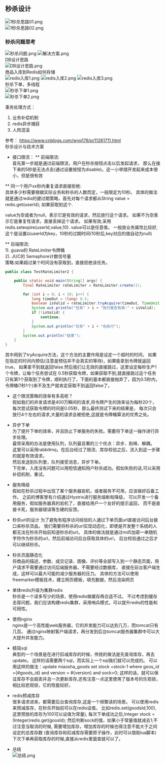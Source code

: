 ## 秒杀设计  

![1秒杀思路01.png](../resources/pics/1秒杀思路01.png)   
![1秒杀思路02.png](../resources/pics/1秒杀思路02.png)   

### 秒杀问题思考  
![秒杀问题.png](../resources/pics/flashSale/秒杀问题.png) 
![解决方案.png](../resources/pics/flashSale/解决方案.png)   
DB设计思路  
![DB设计思路.png](../resources/pics/flashSale/DB设计思路.png)   
商品入库到Redis如何存储  
![redis入库1.png](../resources/pics/flashSale/redis入库1.png)
![redis入库2.png](../resources/pics/flashSale/redis入库2.png)
![redis入库3.png](../resources/pics/flashSale/redis入库3.png)   
秒杀下单，多线程     
![秒杀下单1.png](../resources/pics/flashSale/秒杀下单1.png)   
![秒杀下单2.png](../resources/pics/flashSale/秒杀下单2.png)   

事务处理方式：  
1. 业务补偿机制  
2. redis异步捕获  
3. 人肉混滚  

参考： https://www.cnblogs.com/wyq178/p/11261711.html  
秒杀设计与技术方案  
* 接口限流： 
** 前端限流:  
  首先第一步就是通过前端限流，用户在秒杀按钮点击以后发起请求，
  那么在接下来的5秒是无法点击(通过设置按钮为disable)。这一小举措开发起来成本很小，但是很有效  
  
** 同一个用户xx秒内重复请求直接拒绝:  
  具体多少秒需要根据实际业务和秒杀的人数而定，一般限定为10秒。
  具体的做法就是通过redis的键过期策略，首先对每个请求都从String value = redis.get(userId);
  如果获取到这个.

  value为空或者为null，表示它是有效的请求，然后放行这个请求。
  如果不为空表示它是重复性请求，直接丢掉这个请求。
  如果有效,采用redis.setexpire(userId,value,10). value可以是任意值，
  一般放业务属性比较好,这个是设置以userId为key，10秒的过期时间(10秒后,key对应的值自动为null)  

** 后端限流:    
  1). guava的 RateLimiter令牌桶  
  2). JUC的 Semaphore计数信号量  
策略:如果超过某个时间没有获取到，直接拒绝该任务。  
```java
public class TestRateLimiter2 {

    public static void main(String[] args) {
        final RateLimiter rateLimiter = RateLimiter.create(1);

        for (int i = 0; i < 10; i++) {
            long timeOut = (long) 0.5;
            boolean isValid = rateLimiter.tryAcquire(timeOut, TimeUnit.SECONDS);
            System.out.println("任务" + i + "执行是否有效:" + isValid);
            if (!isValid) {
                continue;
            }
            System.out.println("任务" + i + "在执行");
        }
        System.out.println("结束");
    }
}
```     
其中用到了tryAcquire方法，这个方法的主要作用是设定一个超时的时间，
如果在指定的时间内预估(注意是预估并不会真实的等待)，如果能拿到令牌就返回true，
如果拿不到就返回false.然后我们让无效的直接跳过，这里设定每秒生产1个令牌，让每个任务尝试在
0.5秒获取令牌，如果获取不到,就直接跳过这个任务  
只有第1个获取到了令牌，顺利执行了，下面的基本都直接抛弃了，因为0.5秒内，令牌桶(1秒1个)来不及生产就肯定获取不到返回false了。

- 这个限流策略的效率有多高呢？  
假如我们的并发请求是400万瞬间的请求,将令牌产生的效率设为每秒20个，
  每次尝试获取令牌的时间是0.05秒，那么最终测试下来的结果是，
  每次只会放行4个左右的请求,大量的请求会被拒绝,这就是令牌桶算法的优秀之处。  
  
* 异步下单  
  为了提升下单的效率，并且防止下单服务的失败。需要将下单这一操作进行异步处理。  
  最常采用的办法是使用队列，队列最显著的三个优点：异步、削峰、解耦。  
  这里可以采用rabbitmq，在后台经过了限流、库存校验之后，流入到这一步骤的就是有效请求。  
  然后发送到队列里，队列接受消息，异步下单。  
  下完单，入库没有问题可以用短信通知用户秒杀成功。假如失败的话,可以采用补偿机制，重试。  

* 服务降级  
  假如在秒杀过程中出现了某个服务器宕机，或者服务不可用，应该做好后备工作。
  之前的博客里有介绍通过Hystrix进行服务熔断和降级，
  可以开发一个备用服务，假如服务器真的宕机了，直接给用户一个友好的提示返回，
  而不是直接卡死，服务器错误等生硬的反馈。  
  
*  秒杀url的设计
   为了避免有程序访问经验的人通过下单页面url直接访问后台接口来秒杀货品，
   我们需要将秒杀的url实现动态化，即使是开发整个系统的人都无法在秒杀开始前知道秒杀的url。
   具体的做法就是通过md5加密一串随机字符作为秒杀的url，然后前端访问后台获取具体的url，
   后台校验通过之后才可以继续秒杀。  
   
* 秒杀页面静态化  
  将商品的描述、参数、成交记录、图像、评价等全部写入到一个静态页面，用户请求不需要通过访问后端服务器，不需要经过数据库，
  直接在前台客户端生成，这样可以最大可能的减少服务器的压力。
  具体的方法可以使用freemarker模板技术，建立网页模板，填充数据，然后渲染网页  
  
* 单体redis升级为集群redis  
  秒杀是一个读多写少的场景，使用redis做缓存再合适不过。
  不过考虑到缓存击穿问题，我们应该构建redis集群，采用哨兵模式，可以提升redis的性能和可用性。

* 使用nginx  
  nginx是一个高性能web服务器，它的并发能力可以达到几万，而tomcat只有几百。
  通过nginx映射客户端请求，再分发到后台tomcat服务器集群中可以大大提升并发能力。  
  
* 精简sql  
  典型的一个场景是在进行扣减库存的时候，传统的做法是先查询库存，再去update。
  这样的话需要两个sql，而实际上一个sql我们就可以完成的。
  可以用这样的做法：update miaosha_goods  set stock =stock-1 where goos_id ={#goods_id} and  version = #{version} and sock>0;
  这样的话，就可以保证库存不会超卖并且一次更新库存,还有注意一点这里使用了版本号的乐观锁，相比较悲观锁，它的性能较好。

* redis预减库存  
  很多请求进来，都需要后台查询库存,这是一个频繁读的场景。
  可以使用redis来预减库存，在秒杀开始前可以在redis设值，
  比如redis.set(goodsId,100),这里预放的库存为100可以设值为常量),
  每次下单成功之后,Integer stock = (Integer)redis.get(goosId); 
  然后判断sock的值，如果小于常量值就减去1;不过注意当取消的时候,
  需要增加库存，增加库存的时候也得注意不能大于之间设定的总库存数
  (查询库存和扣减库存需要原子操作，此时可以借助lua脚本)
  下次下单再获取库存的时候,直接从redis里面查就可以了。

* 总结  
  ![总结.png](../resources/pics/flashSale/总结.png)   